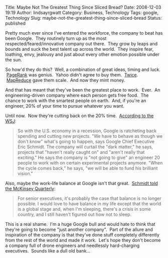 Title: Maybe Not The Greatest Thing Since Sliced Bread?
Date: 2008-12-03 19:19
Author: lindsayrgwatt
Category: Business, Technology
Tags: google, Technology
Slug: maybe-not-the-greatest-thing-since-sliced-bread
Status: published

Pretty much ever since I've entered the workforce, the company to beat has been Google.  They routinely turn up as the most respected/feared/innovative company out there.  They grow by leaps and bounds and suck the best talent up across the world.  They inspire fear, loathing, envy, jealousy and just about every other emotion possible under the sun.

So how'd they do this?  Well, a combination of great ideas, timing and luck.  [PageRank](http://en.wikipedia.org/wiki/PageRank) was genius.  Yahoo didn't agree to buy them.  [Twice](http://www.wired.com/wired/archive/15.02/yahoo.html).  [MapReduce](http://en.wikipedia.org/wiki/MapReduce) gave them scale.  And now they mint money.

And that has meant that they've been the greatest place to work.  Ever.  An engineering-driven company where each person gets free food.  The chance to work with the smartest people on earth.  And, if you're an engineer, 20% of your time to pursue whatever you want.

Until now.  Now they're cutting back on the 20% time.  [According to the WSJ](http://online.wsj.com/article/SB122826503489174369.html?mod=testMod):

> So with the U.S. economy in a recession, Google is ratcheting back spending and cutting new projects. "We have to behave as though we don't know" what's going to happen, says Google Chief Executive Eric Schmidt. The company will curtail the "dark matter," he says, projects that "haven't really caught on" and "aren't really that exciting." He says the company is "not going to give" an engineer 20 people to work with on certain experimental projects anymore. "When the cycle comes back," he says, "we will be able to fund his brilliant vision."

Also, maybe the work-life balance at Google isn't that great.  [Schmidt told the McKinsey Quarterly](http://www.mckinseyquarterly.com/Googles_view_on_the_future_of_business_An_interview_with_CEO_Eric_Schmidt_2229?pagenum=1):

> For senior executives, it's probably the case that balance is no longer possible. I would love to have balance in my life except that the world is a global stage and, when I'm sleeping, there's a crisis in some country, and I still haven’t figured out how not to sleep.

This is a real shame.  I'm a huge Google bull and would hate to think that they're going to become "just another company".  Part of the allure and inspiration of the company is that they've done stuff completely differently from the rest of the world and made it work.  Let's hope they don't become a company full of drone engineers and needlessly hard-charging executives.  Sounds like a dull old bank...

